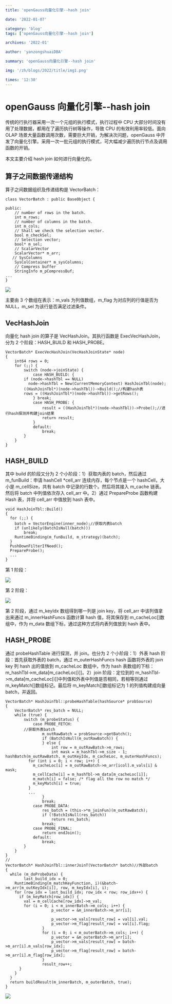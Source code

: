 ```yaml
---
title: 'openGauss向量化引擎--hash join'

date: '2022-01-07'

category: 'blog'
tags: ['openGauss向量化引擎--hash join']

archives: '2022-01'

author: 'yanzongshuaiDBA'

summary: 'openGauss向量化引擎--hash join'

img: '/zh/blogs/2022/title/img1.png'

times: '12:30'
---
```


# openGauss 向量化引擎--hash join<a name="ZH-CN_TOPIC_0000001232574681"></a>

传统的行执行器采用一次一个元组的执行模式，执行过程中 CPU 大部分时间没有用了处理数据，都用在了遍历执行树等操作，导致 CPU 的有效利用率较低。面向 OLAP 场景大量函数调用次数，需要巨大开销，为解决次问题，openGauss 中开发了向量化引擎。采用一次一批元组的执行模式，可大幅减少遍历执行节点及调用函数的开销。

本文主要介绍 hash join 如何进行向量化的。

## 算子之间数据传递结构<a name="section399332011400"></a>

算子之间数据组织及传递结构是 VectorBatch：

```
class VectorBatch : public BaseObject {

public:
    // number of rows in the batch.
    int m_rows;
    // number of columns in the batch.
    int m_cols;
    // Shall we check the selection vector.
    bool m_checkSel;
    // Selection vector;
    bool* m_sel;
    // ScalarVector
    ScalarVector* m_arr;
   // SysColumns
    SysColContainer* m_sysColumns;
    // Compress buffer
    StringInfo m_pCompressBuf;
...
}
```

<img src='./figures/主要由3个数组在表示.png'>

主要由 3 个数组在表示：m_vals 为列值数组，m_flag 为对应列的行值是否为 NULL，m_sel 为该行是否满足过滤条件。

## VecHashJoin<a name="section96181740174117"></a>

向量化 hash join 的算子是 VecHashJoin。其执行函数是 ExecVecHashJoin，分为 2 个阶段：HASH_BUILD 和 HASH_PROBE。

```
VectorBatch* ExecVecHashJoin(VecHashJoinState* node)
{
    int64 rows = 0;
    for (;;) {
        switch (node->joinState) {
            case HASH_BUILD: {
        if (node->hashTbl == NULL)
          node->hashTbl = New(CurrentMemoryContext) HashJoinTbl(node);
        ((HashJoinTbl*)(node->hashTbl))->Build();//构建hash表
        rows = ((HashJoinTbl*)(node->hashTbl))->getRows();
            } break;
            case HASH_PROBE: {
                result = ((HashJoinTbl*)(node->hashTbl))->Probe();//进行hash探测并构建join结果
                return result;
            }
            default:
                break;
        }
    }
}
```

## HASH_BUILD<a name="section64014469421"></a>

其中 build 的阶段又分为 2 个小阶段：1）获取内表的 batch，然后通过 m_funBuild：申请 hashCell \*cell_arr 连续内存，每个节点是一个 hashCell，大小是 m_cellSize，共有 batch 中记录的行数个。然后将其接入 m_cache 链表。然后将 batch 中列值依次存入 cell_arr 中。2）通过 PrepareProbe 函数构建 Hash 表，并将 cell_arr 中值放到 hash 表中。

```
void HashJoinTbl::Build()
{
  for (;;) {
    batch = VectorEngine(inner_node);//获取内表batch
    if (unlikely(BatchIsNull(batch)))
        break;
    RuntimeBinding(m_funBuild, m_strategy)(batch);
  }
  PushDownFilterIfNeed();
  PrepareProbe();
  ...
}
```

第 1 阶段：

<img src='./figures/第1阶段.png'>

第 2 阶段：

<img src='./figures/第2阶段.png'>

第 2 阶段，通过 m_keyIdx 数组得到哪一列是 join key，将 cell_arr 中该列值拿出来通过 m_innerHashFuncs 函数计算 hash 值，将其保存到 m_cacheLoc\[\]数组中，作为 m_data 数组下标，通过这种方式将内表列值放到 hash 表中。

## HASH_PROBE<a name="section416964144412"></a>

通过 probeHashTable 进行探测，并 join。也分为 2 个小阶段：1）外表 hash 阶段：首先获取外表的 batch，通过 m_outerHashFuncs hash 函数将外表的 join key 列 hash 出的值放到 m_cacheLoc 数组中，作为 hash 表数组的下标：m_hashTbl-\>m_data\[m_cacheLoc\[i\]\]。2）join 阶段：定位到的 m_hashTbl-\>m_data\[m_cacheLoc\[i\]\]中列值和外表中列值是否相同，若相等则通过 m_keyMatch\[\]数组标记。最后将 m_keyMatch\[\]数组标记为 1 的列值构建成向量 batch，并返回。

```
VectorBatch* HashJoinTbl::probeHashTable(hashSource* probSource)
{
    VectorBatch* res_batch = NULL;
    while (true) {
        switch (m_probeStatus) {
            case PROBE_FETCH:
        //获取外表batch
                m_outRawBatch = probSource->getBatch();
                if (BatchIsNull(m_outRawBatch)) {
                } else {
                    int row = m_outRawBatch->m_rows;
                    int mask = m_hashTbl->m_size - 1;
hashBatch(m_outRawBatch, m_outKeyIdx, m_cacheLoc, m_outerHashFuncs);
          for (int i = 0; i < row; i++) {
            m_cacheLoc[i] = m_outRawBatch->m_arr[icol].m_vals[i] & mask;
            m_cellCache[i] = m_hashTbl->m_data[m_cacheLoc[i]];
            m_match[i] = false; /* flag all the row no match */
            m_keyMatch[i] = true;
          }
          ...
                }
                break;
            case PROBE_DATA:
                res_batch = (this->*m_joinFun)(m_outRawBatch);
                if (!BatchIsNull(res_batch))
                    return res_batch;
                break;
            case PROBE_FINAL:
                return endJoin();
            default:
                break;
        }
    }
}
//
VectorBatch* HashJoinTbl::innerJoinT(VectorBatch* batch)//外部batch
{
  while (m_doProbeData) {
        last_build_idx = 0;
    RuntimeBinding(m_matchKeyFunction, i)(&batch->m_arr[m_outKeyIdx[i]], row, m_keyIdx[i], i);
    for (row_idx = last_build_idx; row_idx < row; row_idx++) {
      if (m_keyMatch[row_idx]) {
        val = m_cellCache[row_idx]->m_val;
        for (i = 0; i < m_innerBatch->m_cols; i++) {
                    p_vector = &m_innerBatch->m_arr[i];

                    p_vector->m_vals[result_row] = val[i].val;
                    p_vector->m_flag[result_row] = val[i].flag;
                }
                for (i = 0; i < m_outerBatch->m_cols; i++) {
                    p_vector = &m_outerBatch->m_arr[i];
                    p_vector->m_vals[result_row] = batch->m_arr[i].m_vals[row_idx];
                    p_vector->m_flag[result_row] = batch->m_arr[i].m_flag[row_idx];
                }
                result_row++;
      }
    }
  }
  return buildResult(m_innerBatch, m_outerBatch, true);
}
```

<img src='./figures/outerBatch1.png'>
